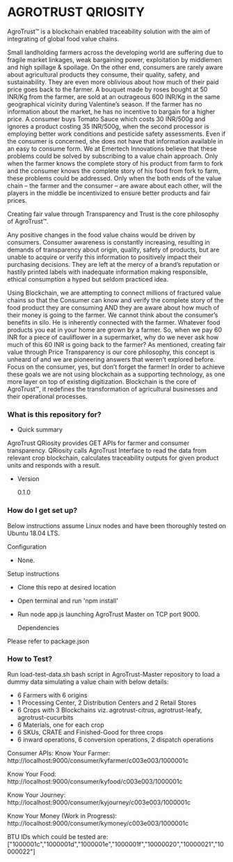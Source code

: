 # AGROTRUST QRIOSITY

AgroTrust™ is a blockchain enabled traceability solution with the aim of integrating of global food value chains.

Small landholding farmers across the developing world are suffering due to fragile market linkages, weak bargaining power, exploitation by middlemen and high spillage & spoilage. On the other end, consumers are rarely aware about agricultural products they consume, their quality, safety, and sustainability. They are even more oblivious about how much of their paid price goes back to the farmer. A bouquet made by roses bought at 50 INR/Kg from the farmer, are sold at an outrageous 600 INR/Kg in the same geographical vicinity during Valentine’s season. If the farmer has no information about the market, he has no incentive to bargain for a higher price. A consumer buys Tomato Sauce which costs 30 INR/500g and ignores a product costing 35 INR/500g, when the second processor is employing better work conditions and pesticide safety assessments. Even if the consumer is concerned, she does not have that information available in an easy to consume form. We at Emertech Innovations believe that these problems could be solved by subscribing to a value chain approach. Only when the farmer knows the complete story of his product from farm to fork and the consumer knows the complete story of his food from fork to farm, these problems could be addressed. Only when the both ends of the value chain – the farmer and the consumer – are aware about each other, will the players in the middle be incentivized to ensure better products and fair prices.

Creating fair value through Transparency and Trust is the core philosophy of AgroTrust™.

Any positive changes in the food value chains would be driven by consumers. Consumer awareness is constantly increasing, resulting in demands of transparency about origin, quality, safety of products, but are unable to acquire or verify this information to positively impact their purchasing decisions. They are left at the mercy of a brand’s reputation or hastily printed labels with inadequate information making responsible, ethical consumption a hyped but seldom practiced idea.

Using Blockchain, we are attempting to connect millions of fractured value chains so that the Consumer can know and verify the complete story of the food product they are consuming AND they are aware about how much of their money is going to the farmer. We cannot think about the consumer’s benefits in silo. He is inherently connected with the farmer. Whatever food products you eat in your home are grown by a farmer. So, when we pay 60 INR for a piece of cauliflower in a supermarket, why do we never ask how much of this 60 INR is going back to the farmer? As mentioned, creating fair value through Price Transparency is our core philosophy, this concept is unheard of and we are pioneering answers that weren’t explored before. Focus on the consumer, yes, but don’t forget the farmer! In order to achieve these goals we are not using blockchain as a supporting technology, as one more layer on top of existing digitization. Blockchain is the core of AgroTrust™, it redefines the transformation of agricultural businesses and their operational processes.

### What is this repository for?

-  Quick summary

AgroTrust QRiosity provides GET APIs for farmer and consumer transparency. QRiosity calls AgroTrust Interface to read the data from relevant crop blockchain, calculates traceability outputs for given product units and responds with a result.

-  Version

   0.1.0

### How do I get set up?

Below instructions assume Linux nodes and have been thoroughly tested on Ubuntu 18.04 LTS.

Configuration

-  None.

Setup instructions

-  Clone this repo at desired location
-  Open terminal and run 'npm install'
-  Run node app.js launching AgroTrust Master on TCP port 9000.

   Dependencies

Please refer to package.json

### How to Test?

Run load-test-data.sh bash script in AgroTrust-Master repository to load a dummy data simulating a value chain with below details:

-  6 Farmers with 6 origins
-  1 Processing Center, 2 Distribution Centers and 2 Retail Stores
-  6 Crops with 3 Blockchains viz. agrotrust-citrus, agrotrust-leafy, agrotrust-cucurbits
-  6 Materials, one for each crop
-  6 SKUs, CRATE and Finished-Good for three crops
-  6 inward operations, 6 conversion operations, 2 dispatch operations

Consumer APIs:
Know Your Farmer:
http://localhost:9000/consumer/kyfarmer/c003e003/1000001c

Know Your Food:
http://localhost:9000/consumer/kyfood/c003e003/1000001c

Know Your Journey:
http://localhost:9000/consumer/kyjourney/c003e003/1000001c

Know Your Money (Work in Progress):
http://localhost:9000/consumer/kymoney/c003e003/1000001c

BTU IDs which could be tested are:
["1000001c","1000001d","1000001e","1000001f","10000020","10000021","10000022"]
